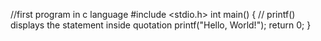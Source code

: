 //first program in c language
#include <stdio.h>
int main() {
   // printf() displays the statement inside quotation
   printf("Hello, World!");
   return 0;
}
